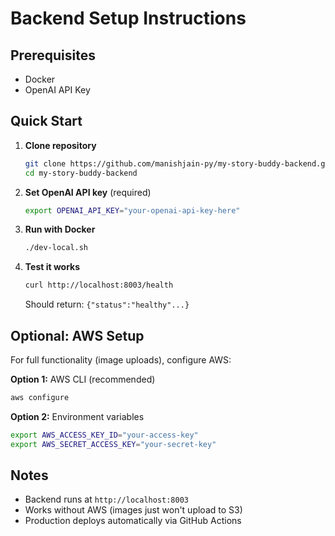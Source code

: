 # Backend Setup Instructions

## Prerequisites
- Docker
- OpenAI API Key

## Quick Start

1. **Clone repository**
   ```bash
   git clone https://github.com/manishjain-py/my-story-buddy-backend.git
   cd my-story-buddy-backend
   ```

2. **Set OpenAI API key** (required)
   ```bash
   export OPENAI_API_KEY="your-openai-api-key-here"
   ```

3. **Run with Docker**
   ```bash
   ./dev-local.sh
   ```

4. **Test it works**
   ```bash
   curl http://localhost:8003/health
   ```
   Should return: `{"status":"healthy"...}`

## Optional: AWS Setup
For full functionality (image uploads), configure AWS:

**Option 1:** AWS CLI (recommended)
```bash
aws configure
```

**Option 2:** Environment variables
```bash
export AWS_ACCESS_KEY_ID="your-access-key"
export AWS_SECRET_ACCESS_KEY="your-secret-key"
```

## Notes
- Backend runs at `http://localhost:8003`
- Works without AWS (images just won't upload to S3)
- Production deploys automatically via GitHub Actions
